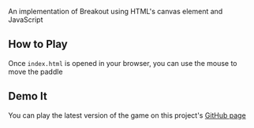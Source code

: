 An implementation of Breakout using HTML's canvas element and JavaScript

## How to Play
Once `index.html` is opened in your browser, you can use the mouse to move the paddle

## Demo It
You can play the latest version of the game on this project's [GitHub page](http://serneum.github.io/breakout/)
